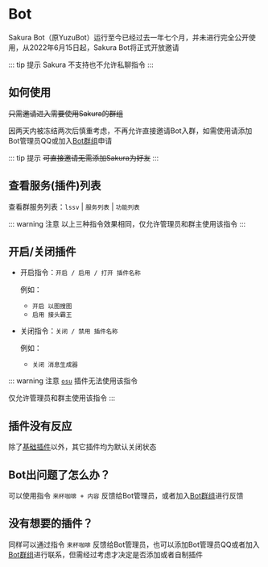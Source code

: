 # Bot

Sakura Bot（原YuzuBot）运行至今已经过去一年七个月，并未进行完全公开使用，从2022年6月15日起，Sakura Bot将正式开放邀请

::: tip 提示
Sakura 不支持也不允许私聊指令
:::

## 如何使用

~~只需邀请进入需要使用Sakura的群组~~

因两天内被冻结两次后慎重考虑，不再允许直接邀请Bot入群，如需使用请添加Bot管理员QQ或加入[Bot群组](https://jq.qq.com/?_wv=1027&k=321QMhqK)申请

::: tip 提示
~~可直接邀请无需添加Sakura为好友~~
:::

## 查看服务(插件)列表

查看群服务列表：`lssv` | `服务列表` | `功能列表`

::: warning 注意
以上三种指令效果相同，仅允许管理员和群主使用该指令
:::

## 开启/关闭插件

- 开启指令：`开启 / 启用 / 打开 插件名称`

  例如：
    - `开启 以图搜图`
    - `启用 接头霸王`

- 关闭指令：`关闭 / 禁用 插件名称`

  例如：
    - `关闭 消息生成器`

::: warning 注意
[`osu`](../plugins/rhythmgame/osu!.md) 插件无法使用该指令

仅允许管理员和群主使用该指令
:::

## 插件没有反应

除了[基础插件](../plugins/default.md)以外，其它插件均为默认关闭状态

## Bot出问题了怎么办？

可以使用指令 `来杯咖啡 + 内容` 反馈给Bot管理员，或者加入[Bot群组](https://jq.qq.com/?_wv=1027&k=321QMhqK)进行反馈

## 没有想要的插件？

同样可以通过指令 `来杯咖啡` 反馈给Bot管理员，也可以添加Bot管理员QQ或者加入[Bot群组](https://jq.qq.com/?_wv=1027&k=321QMhqK)进行联系，但需经过考虑才决定是否添加或者自制插件